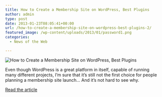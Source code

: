```yaml
---
title: How to Create a Membership Site on WordPress, Best Plugins
author: admin
type: post
date: 2013-01-23T08:05:41+00:00
url: /how-to-create-a-membership-site-on-wordpress-best-plugins-2/
featured_image: /wp-content/uploads/2013/01/password1.png
categories:
  - News of the Web

---
```

<img src="https://i1.wp.com/cdn.rockablethemes.com/wp-content/uploads/2013/01/password.png?w=700" alt="How to Create a Membership Site on WordPress, Best Plugins" data-recalc-dims="1" />

Even though WordPress is a great platform in itself, capable of running many different projects, I’m sure that it’s still not the first choice for people planning a membership site launch… And it’s not hard to see why.

<a href="http://rockablethemes.com/membership-wordpress-plugins/" title="How to Create a Membership Site on WordPress, Best Plugins" target="_blank">Read the article</a>